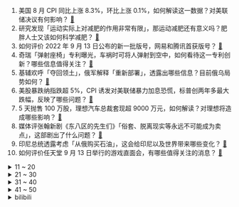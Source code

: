 1. 美国 8 月 CPI 同比上涨 8.3%，环比上涨 0.1%，如何解读这一数据？对美联储决议有何影响？ [:link:](https://www.zhihu.com/question/553404481)
2. 研究发现「运动实际上对减肥的作用非常有限」，那运动减肥还有意义吗？肥胖人士又该如何科学减肥？ [:link:](https://www.zhihu.com/question/553284526)
3. 如何评价 2022 年 9 月 13 日公布的新一批版号，网易和腾讯首获版号？ [:link:](https://www.zhihu.com/question/553399000)
4. 奇瑞「弹射座椅」专利曝光，车祸时可将人弹射到空中，如何看待这一专利创新？哪些信息值得关注？ [:link:](https://www.zhihu.com/question/552710161)
5. 基辅欢呼「夺回领土」，俄军解释「重新部署」，透露出哪些信息？目前俄乌局势如何？ [:link:](https://www.zhihu.com/question/553269511)
6. 美股暴跌纳指跌超 5%，CPI 诱发对美联储暴力加息恐慌，标普创两年多最大跌幅，反映了哪些问题？ [:link:](https://www.zhihu.com/question/553449331)
7. 5 天抛售 100 万股，理想汽车总裁套现超 9000 万元，如何解读？对理想将造成哪些影响？ [:link:](https://www.zhihu.com/question/553348759)
8. 媒体评张翰新剧《东八区的先生们》「俗套、脱离现实等永远不可能成为卖点」，这部剧出了什么问题？ [:link:](https://www.zhihu.com/question/553406579)
9. 印尼总统透露考虑「从俄购买石油」，这会给印尼以及世界带来哪些变化？ [:link:](https://www.zhihu.com/question/553103088)
10. 如何评价任天堂 9 月 13 日举行的游戏直面会，有哪些值得关注的消息？ [:link:](https://www.zhihu.com/question/553184831)
<details>
<summary>11 ~ 20</summary>

11. 河南发布新政策「全日制博士享受国企中层副职待遇」，如何看待这一政策？会给当地带来哪些改变? [:link:](https://www.zhihu.com/question/553321975)
12. 俄军为什么会打得这么艰难？ [:link:](https://www.zhihu.com/question/553095353)
13. 9 月 12 日乌克兰东部多地停电，目前当地电力供应是否恢复？ [:link:](https://www.zhihu.com/question/553275976)
14. 乌总统办公室发布乌克兰安全保障协议草案，乌方设想让美、英、法、德、澳等国参与其中，哪些信息值得关注？ [:link:](https://www.zhihu.com/question/553402194)
15. 蓝色起源新谢泼德火箭NS-23任务发生严重故障，这提醒我们航天飞行仍然是最艰难最危险事业，你怎么看？ [:link:](https://www.zhihu.com/question/553269392)
16. 如何看待媒体报道外国元首将「集体坐大巴」参加英国女王葬礼，拜登可乘坐其「野兽」装甲车？ [:link:](https://www.zhihu.com/question/553325925)
17. 如何看待山东大学 2023 年保研政策突然卡成绩？ [:link:](https://www.zhihu.com/question/553187482)
18. 《原神》是不是深渊满星就没有继续氪金的必要了？ [:link:](https://www.zhihu.com/question/553395055)
19. 如果唐僧九九八十一难的最后一难是电车难题，那么唐僧怎么选择？ [:link:](https://www.zhihu.com/question/522895422)
20. 可以给大学生一个建议吗？ [:link:](https://www.zhihu.com/question/553450582)
</details>
<details>
<summary>21 ~ 30</summary>

21. 警方通报「女童中秋节遭村支书强奸」，已依法对嫌犯进行刑事拘留，查明受害人父母从未进方舱，如何看此事？ [:link:](https://www.zhihu.com/question/553390971)
22. 有哪些特征一眼就会被看出是 iPhone 用户？ [:link:](https://www.zhihu.com/question/357678200)
23. 《阿房宫赋》我可以不背吗？ [:link:](https://www.zhihu.com/question/534211887)
24. 如何看待中国科学技术大学等高校被大学生程序设计竞赛（CCPC） 禁赛两年? [:link:](https://www.zhihu.com/question/553133162)
25. 如何告诉父母自己是 furry？ [:link:](https://www.zhihu.com/question/444555641)
26. 如何看待小游戏《羊了个羊》第二关难度? [:link:](https://www.zhihu.com/question/553268952)
27. 女子在山姆会员店用老公的会员卡结账被拒，收银员称「专卡专用」，如何看待此事？ [:link:](https://www.zhihu.com/question/553317113)
28. 毕业 1 年大厂工作，月薪到手 2 万，学历低想辞职回家考研，比较纠结。请问怎么办？ [:link:](https://www.zhihu.com/question/551541754)
29. 如何看待多地出台稳楼市政策，购房补贴成「标配」？此举将带来哪些影响？ [:link:](https://www.zhihu.com/question/553291703)
30. 00 后情侣未婚生子分手后拒养孩子，如何看待 18 岁父亲称「我妈愿意带我就要」？抚养责任谁应承担？ [:link:](https://www.zhihu.com/question/553325671)
</details>
<details>
<summary>31 ~ 40</summary>

31. 你可以带一部iPhone13ProMax穿越回iPhone6时代，请问该怎么做才能让自己利益最大化？ [:link:](https://www.zhihu.com/question/547548050)
32. 作为高三生，怎样才算努力？ [:link:](https://www.zhihu.com/question/553185827)
33. 对《斗破苍穹》里萧炎开后宫很不舒服怎么办? [:link:](https://www.zhihu.com/question/524503092)
34. 《原神》大佬会嫌弃萌新吗？ [:link:](https://www.zhihu.com/question/544316012)
35. 北京一户夫妻疑因吵架，将家中拉布拉多狗从 4 楼窗户推下，如何看待其做法？狗主人会承担法律责任吗？ [:link:](https://www.zhihu.com/question/553376819)
36. 你有哪些无限回购的化妆品？ [:link:](https://www.zhihu.com/question/552564199)
37. 海洋中为什么使用海里这一单位？ [:link:](https://www.zhihu.com/question/368834763)
38. 大学要学 C++，那么 C 语言还要继续学吗？ [:link:](https://www.zhihu.com/question/551439820)
39. 数据显示「美国今年已有 750 多名儿童遭枪击，日均 122 人死于枪支暴力」，这反映出哪些问题？ [:link:](https://www.zhihu.com/question/553296077)
40. 研究显示「新冠病毒使至少 50 万人脱离美国劳动力市场」，这将对美国社会产生哪些影响？ [:link:](https://www.zhihu.com/question/553353295)
</details>
<details>
<summary>41 ~ 50</summary>

41. 如何培养出自驱型学习的孩子？ [:link:](https://www.zhihu.com/question/483938762)
42. 如何看待竞业协议被滥用的现状？ [:link:](https://www.zhihu.com/question/456780277)
43. 如果只能保留 3 个护肤品，你会选择什么呢？ [:link:](https://www.zhihu.com/question/549073894)
44. 滞留香港，希望看一看香港和内地的不同，该去哪些地方？ [:link:](https://www.zhihu.com/question/552389086)
45. 复星集团董事长郭广昌发声，称中国是复星最重要的根据地，有哪些值得关注的信息？ [:link:](https://www.zhihu.com/question/553369187)
46. 「梅花」将于 14 日下午至夜间登陆，或将波及 12 省份，浙江多地宣布停课，应做好哪些防护措施？ [:link:](https://www.zhihu.com/question/553449907)
47. 外媒曝法国大导演戈达尔选择安乐死离世，称「他没生病，只是精疲力尽了」，如何评价他的选择？ [:link:](https://www.zhihu.com/question/553451297)
48. 澳大利亚发生「袋鼠杀人」事件，系时隔 86 年澳大利亚首次发生，袋鼠会在什么情况下攻击人类？ [:link:](https://www.zhihu.com/question/553408865)
49. 如何看待西昊发起的新品漂流活动？消费者的建议真的会影响厂家设计产品吗？ [:link:](https://www.zhihu.com/question/553132186)
50. 如何评价《脱口秀大会》第五季第三期 （上）？ [:link:](https://www.zhihu.com/question/553400605)
</details><details>
<summary>bilibili</summary>

1. 醒狮酥，但是老虎版，且翻车Plus版... [:link:](//www.bilibili.com/video/BV1NG41137um)
2. 张 三 诱 捕 器 [:link:](//www.bilibili.com/video/BV17T411M7gs)
3. 这还能是.......地铁跑酷！?保安被辞职的原因找到了 [:link:](//www.bilibili.com/video/BV12a411u7QB)
4. 不要“做”挑战？（第十六期） [:link:](//www.bilibili.com/video/BV15W4y1i7iM)
5. 你们要的100万粉丝女装来了 [:link:](//www.bilibili.com/video/BV11e411T7hm)
6. 爷们要战斗！ [:link:](//www.bilibili.com/video/BV1G24y1Z7pU)
7. 天津.起士林 厨子探店¥798 [:link:](//www.bilibili.com/video/BV1KW4y1B7KD)
8. 苍兰诀番外:太可惜了！同心咒怎么可以不这样用几次就结束了呢？！ [:link:](//www.bilibili.com/video/BV11d4y137Vn)
9. 北京警方：演员李易峰因多次嫖娼被行拘 [:link:](//www.bilibili.com/video/BV1gT411M7z1)
10. B站速通区UP主 [:link:](//www.bilibili.com/video/BV1CB4y137tS)
<details>
<summary>11 ~ 20</summary>

11. 《 我 入 驻 b 站 啦 》 [:link:](//www.bilibili.com/video/BV1At4y1E7oS)
12. 谁教你这么聊天的 [:link:](//www.bilibili.com/video/BV1f14y1e7vy)
13. 【warma】我在电脑里建了个1000平的家！ [:link:](//www.bilibili.com/video/BV1cU4y167sP)
14. 我很好！请大家放心 [:link:](//www.bilibili.com/video/BV11P4y1Z7Mh)
15. 王小美，似我的心上人！！ [:link:](//www.bilibili.com/video/BV1Nd4y1971Z)
16. 情商太高，也是一种负担… [:link:](//www.bilibili.com/video/BV1LP411G7bx)
17. “这支舞，我只给你一个人跳” [:link:](//www.bilibili.com/video/BV1jD4y1q75B)
18. 你以为警察蜀黍都很正经，事实就是这样的 [:link:](//www.bilibili.com/video/BV1KV4y1g7x1)
19. 这一次换我来保护大家！ [:link:](//www.bilibili.com/video/BV1LV4y1g7jz)
20. 【吸奇侠】《教父》怎样把死棋下活？妥协艺术、神级演技、无敌口才！14 [:link:](//www.bilibili.com/video/BV1xt4y1L7M8)
</details>
<details>
<summary>21 ~ 30</summary>

21. 一顿饭吃掉1w？探店全中国最贵意大利餐厅！到底吃了点啥？ [:link:](//www.bilibili.com/video/BV1hP411G7sw)
22. 老师，但是“火力全开” [:link:](//www.bilibili.com/video/BV16G411V7Wy)
23. 《 还 没 录 取 就 被 开 除 了 ...》 [:link:](//www.bilibili.com/video/BV1xP4y1Z7zA)
24. 去年拍了没发的视频，这两天翻出来一看，嚯！跟新的一样！ [:link:](//www.bilibili.com/video/BV1XB4y1J7XW)
25. 我家里又进坏人了！！怎么办？在线等 [:link:](//www.bilibili.com/video/BV1NV4y1g7NN)
26. 注销校园卡 [:link:](//www.bilibili.com/video/BV1WG4y1z7iZ)
27. 这中秋过的还蛮巴适的 [:link:](//www.bilibili.com/video/BV1iW4y1B7hk)
28. 中秋节给女骗子买火车票，让她连夜回家！ [:link:](//www.bilibili.com/video/BV1MB4y1n7fQ)
29. 实体版《海绵宝宝》，终于做出来了！ [:link:](//www.bilibili.com/video/BV1YG4y1z7ku)
30. 我和我的段子人生😅 [:link:](//www.bilibili.com/video/BV1Ge4y1a7jd)
</details>
<details>
<summary>31 ~ 40</summary>

31. 安柏声优穿成安柏的样子去必胜客 [:link:](//www.bilibili.com/video/BV1id4y137cG)
32. 【半佛】管早恋的老师，越来越少了。 [:link:](//www.bilibili.com/video/BV1VW4y1i7dT)
33. 当被阴阳怪气时，学会这几招让TA哑口无言 [:link:](//www.bilibili.com/video/BV1KG4y1z7pp)
34. 大学生如何在宿舍拍出《中国好声音》 [:link:](//www.bilibili.com/video/BV1uW4y1B7Ay)
35. 是时候复习这档综艺的神人们了！笑到头掉的鬼畜宝库【偶像练习生】 [:link:](//www.bilibili.com/video/BV1DY4y1M7Yt)
36. 【方舟手书动画】罗德岛女子掰手腕大赛 [:link:](//www.bilibili.com/video/BV17e4y1a7zm)
37. 20年前的农村女性，竟狠狠 戳中了我的心 [:link:](//www.bilibili.com/video/BV1KP41157tb)
38. 深度|| 为了让悟空脱离低级趣味，佛祖究竟花了多少经费？（中秋特供） [:link:](//www.bilibili.com/video/BV1ke4y1h7VJ)
39. 教你们做透明手表 [:link:](//www.bilibili.com/video/BV1fg411S7md)
40. 真的有人吃这玩意吗！？ [:link:](//www.bilibili.com/video/BV1CG4y1z7Sc)
</details>
<details>
<summary>41 ~ 50</summary>

41. 科目三：无 敌 捣 蛋 王 [:link:](//www.bilibili.com/video/BV1he411u7We)
42. 谜团重重的北极恐怖故事，无一生还的顶尖探险队 [:link:](//www.bilibili.com/video/BV1DV4y1u7c2)
43. 【STN快报6.5季05】 说来有些离谱，我靠逛街就当上了教父 [:link:](//www.bilibili.com/video/BV1Ct4y1L71T)
44. 他们变身，我也就多看了亿遍而已！ [:link:](//www.bilibili.com/video/BV1HY4y1K7Le)
45. 只 因 叫 [:link:](//www.bilibili.com/video/BV1qe4y1C7Et)
46. 回 家 [:link:](//www.bilibili.com/video/BV11t4y1L7nD)
47. 和好朋友一起吃个火锅 [:link:](//www.bilibili.com/video/BV1B14y1e7Ss)
48. 我眼中的老公 [:link:](//www.bilibili.com/video/BV1r14y1s7Mr)
49. 北京警方：演员李易峰因多次嫖娼被拘留 [:link:](//www.bilibili.com/video/BV1fB4y1J729)
50. 快四年没回国的我，忽然出现在家！我妈差点打死我 [:link:](//www.bilibili.com/video/BV1fT411M7d2)
</details>
<details>
<summary>51 ~ 60</summary>

51. 饭很香，人很受伤。 [:link:](//www.bilibili.com/video/BV1CB4y1n7Lz)
52. 看好了，这才是凡人之躯比肩神明！《雷神4》原作到底有多好看 [:link:](//www.bilibili.com/video/BV1sT411M71D)
53. 我 结 婚 了！【周六野Zoey】 [:link:](//www.bilibili.com/video/BV19d4y1X75u)
54. 这摆在家里，不得是最吸睛的？ [:link:](//www.bilibili.com/video/BV1id4y137qq)
55. 一家团圆，真热闹，大家中秋快乐啊。 [:link:](//www.bilibili.com/video/BV1fd4y1X723)
56. 这 是 乐 器 ？ [:link:](//www.bilibili.com/video/BV1Be4y1h7nS)
57. 你们这群人食不食油饼啊哈哈哈哈哈哈哈 [:link:](//www.bilibili.com/video/BV1yg411m7Dc)
58. 鸡：你都留下指纹了，还说问题不大？ [:link:](//www.bilibili.com/video/BV1uG41137hz)
59. 全世界排名第一的海鲜饭！一年卖2亿份！到底有多好吃？ [:link:](//www.bilibili.com/video/BV1dt4y177zi)
60. 本来开开心心的 [:link:](//www.bilibili.com/video/BV1aP411G79B)
</details>
<details>
<summary>61 ~ 70</summary>

61. 广东人的中秋节 [:link:](//www.bilibili.com/video/BV11Y4y1M78Y)
62. 可能是全网最清楚的睫毛教程 [:link:](//www.bilibili.com/video/BV1dB4y1J7R5)
63. 你是选择5公里还是开盲盒？ [:link:](//www.bilibili.com/video/BV1at4y1L7uz)
64. [Made In  China]再最后说一遍，减排要加速了！ [:link:](//www.bilibili.com/video/BV13D4y1q79v)
65. 原来这才是原神柯莱的魔鳞病现实版！不是渐冻症哦！ [:link:](//www.bilibili.com/video/BV1eP4y1Z7EC)
66. 【原神】纵享丝滑 x 极致光影 3.0 [:link:](//www.bilibili.com/video/BV1QG4y1B7wD)
67. “长大后才发现，这么棒的动漫越来越少了......” [:link:](//www.bilibili.com/video/BV1K24y1Z7gk)
68. 三斤的小猫，五斤的可爱！ [:link:](//www.bilibili.com/video/BV1bW4y1B7bL)
69. 我妈在家办了场脱口秀大会 [:link:](//www.bilibili.com/video/BV1dd4y1X75a)
70. 学弟学妹当自强，自己的行李自己扛 [:link:](//www.bilibili.com/video/BV1Yt4y1L7Tt)
</details>
<details>
<summary>71 ~ 80</summary>

71. 圆梦童年！挑战2W元通关美食大战老鼠！#3 [:link:](//www.bilibili.com/video/BV15D4y1q73x)
72. 如果她是个女孩纸那一定很酷吧！ [:link:](//www.bilibili.com/video/BV14B4y137r7)
73. 自制洗剪吹机械手臂，把发廊戴在手上！ [:link:](//www.bilibili.com/video/BV1fG4y1B7J1)
74. 《    无    缝    衔    接    》 [:link:](//www.bilibili.com/video/BV1ee4y1h7vM)
75. 能不能在法庭上整活 [:link:](//www.bilibili.com/video/BV1SD4y1q7zD)
76. 三号楼设计毒害猫德学院 [:link:](//www.bilibili.com/video/BV1LY4y1K7T4)
77. 【定格动画】小黑子小白子 [:link:](//www.bilibili.com/video/BV1nD4y1z7Yw)
78. 【危机合约#10】首杀6人36级 [:link:](//www.bilibili.com/video/BV1bB4y137HY)
79. 【原神】当司机师傅听到我用派蒙导航语音…… [:link:](//www.bilibili.com/video/BV12t4y1L7EQ)
80. 国外竟隐藏着未知人种？在外网疯传的“伪人”测试 [:link:](//www.bilibili.com/video/BV1eT411M7is)
</details>
<details>
<summary>81 ~ 90</summary>

81. 我不允许你不会织围巾！完整版超详细围巾教程～跟着阿呆织围巾！快来织给你的她/他吧～ [:link:](//www.bilibili.com/video/BV1UK411f7bT)
82. 课 堂 请 勿 对 对 子【中 秋 节】！！！ [:link:](//www.bilibili.com/video/BV1MD4y1q7FC)
83. 一碗炒饭竟然敢卖我五千！这吃一口难道能成仙？ [:link:](//www.bilibili.com/video/BV1zt4y1L7YJ)
84. 你好3.0EXE#2 [:link:](//www.bilibili.com/video/BV12e4y1C7VB)
85. “瑜伽裤里装了半家餐厅” [:link:](//www.bilibili.com/video/BV1Pe4y187hK)
86. 【爆笑广告RAP】请不要在广告里插播电视？21.0 [:link:](//www.bilibili.com/video/BV1eV4y1u7sy)
87. 《我要的》我要有做我自己的自由与胆量. [:link:](//www.bilibili.com/video/BV1m14y1e7yB)
88. 科目三：白宫陷落 [:link:](//www.bilibili.com/video/BV16d4y137jo)
89. 对味了 [:link:](//www.bilibili.com/video/BV1ne4y1a7vx)
90. 我属实也没想到会这样… [:link:](//www.bilibili.com/video/BV1d24y1o7dN)
</details>
<details>
<summary>91 ~ 100</summary>

91. 世界纪录！超越人类极限的操作！！ [:link:](//www.bilibili.com/video/BV15P411G7Yo)
92. 村里的稻田，好像一直都是我们童年的回忆 [:link:](//www.bilibili.com/video/BV11a411u7V1)
93. 花3000做的mod，大家帮看看值不值！ [:link:](//www.bilibili.com/video/BV1dd4y1z7Jo)
94. 这大学四年的变化好离谱 [:link:](//www.bilibili.com/video/BV1eP4y1Z78e)
95. 军训的尴尬瞬间 [:link:](//www.bilibili.com/video/BV1tG4y1z7zo)
96. 叔叔，把女儿嫁给我 [:link:](//www.bilibili.com/video/BV14e411u78t)
97. 【时代少年团】《时代夏令营》未播花絮09 [:link:](//www.bilibili.com/video/BV1CW4y1B72W)
98. 科学小实验：当可乐遇见洗衣机的时候，易拉罐会不会变成透明的？ [:link:](//www.bilibili.com/video/BV1sK411f7eQ)
99. 东北两大“绝命毒师”:海克斯黑科技干翻老厨师，全是科技与狠活 [:link:](//www.bilibili.com/video/BV1fB4y1J746)
100. 影评式解读森林书的故事三核心，与童年的一次旅行~【原神】 [:link:](//www.bilibili.com/video/BV15P411G7hB)
</details></details>